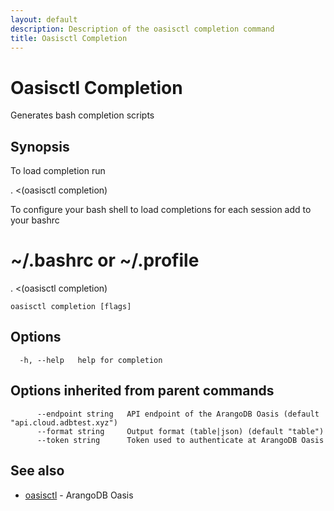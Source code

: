 ```yaml
---
layout: default
description: Description of the oasisctl completion command
title: Oasisctl Completion
---
```

# Oasisctl Completion

Generates bash completion scripts

## Synopsis

To load completion run
	
. <(oasisctl completion)
	
To configure your bash shell to load completions for each session add to your bashrc
	
# ~/.bashrc or ~/.profile
. <(oasisctl completion)


```
oasisctl completion [flags]
```

## Options

```
  -h, --help   help for completion
```

## Options inherited from parent commands

```
      --endpoint string   API endpoint of the ArangoDB Oasis (default "api.cloud.adbtest.xyz")
      --format string     Output format (table|json) (default "table")
      --token string      Token used to authenticate at ArangoDB Oasis
```

## See also

* [oasisctl](oasisctl.html)	 - ArangoDB Oasis

